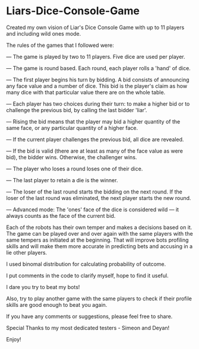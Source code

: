 # Liars-Dice-Console-Game

  Created my own vision of Liar's Dice Console Game with up to 11 players and including wild ones mode. 
  
The rules of the games that I followed were:

— The game is played by two to 11 players. Five dice are used per player.  

— The game is round based. Each round, each player rolls a 'hand' of dice.  

— The first player begins his turn by bidding. A bid consists of announcing any face value and a number of dice. This bid is the player's claim as how many dice with that particular value there are on the whole table.  

— Each player has two choices during their turn: to make a higher bid or to challenge the previous bid, by calling the last bidder 'liar'.  

— Rising the bid means that the player may bid a higher quantity of the same face, or any particular quantity of a higher face.   

— If the current player challenges the previous bid, all dice are revealed.  

— If the bid is valid (there are at least as many of the face value as were bid), the bidder wins. Otherwise, the challenger wins.   

— The player who loses a round loses one of their dice.   

— The last player to retain a die is the winner.  

— The loser of the last round starts the bidding on the next round. If the loser of the last round was eliminated, the next player starts the new round.  


— Advanced mode: The 'ones' face of the dice is considered wild — it always counts as the face of the current bid.  

Each of the robots has their own temper and makes a decisions based on it. The game can be played over and over again with the same players with the same tempers as initiated at the beginning. That will improve bots profiling skills and will make them more accurate in predicting bets and accusing in a lie other players.

I used binomal distribution for calculating probability of outcome. 

I put comments in the code to clarify myself, hope to find it useful.

I dare you try to beat my bots! 

Also, try to play another game with the same players to check if their profile skills are good enough to beat you again.

If you have any comments or suggestions, please feel free to share.  

Special Thanks to my most dedicated testers - Simeon and Deyan!

Enjoy!


